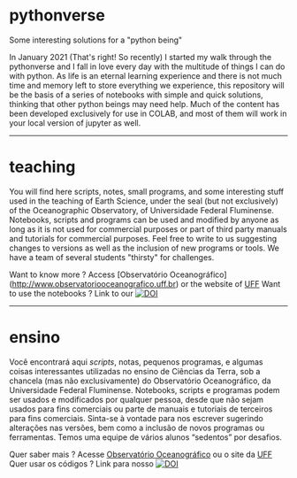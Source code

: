 # pythonverse
Some interesting solutions for a "python being"

In January 2021 (That's right! So recently) I started my walk through the pythonverse and I fall in love every day with the multitude of things I can do with python. As life is an eternal learning experience and there is not much time and memory left to store everything we experience, this repository will be the basis of a series of notebooks with simple and quick solutions, thinking that other python beings may need help.
Much of the content has been developed exclusively for use in COLAB, and most of them will work in your local version of jupyter as well.

---
# teaching
You will find here scripts, notes, small programs, and some interesting stuff used in the teaching of Earth Science, under the seal (but not exclusively) of the Oceanographic Observatory, of Universidade Federal Fluminense. Notebooks, scripts and programs can be used and modified by anyone as long as it is not used for commercial purposes or part of third party manuals and tutorials for commercial purposes. Feel free to write to us suggesting changes to versions as well as the inclusion of new programs or tools. We have a team of several students "thirsty" for challenges.

Want to know more ?
Access [Observatório Oceanográfico] (http://www.observatoriooceanografico.uff.br) or the website of [UFF](http://www.uff.br)
Want to use the notebooks ?
Link to our [![DOI](https://zenodo.org/badge/6561219.svg)](https://doi.org/10.5281/zenodo.6561219)

---
# ensino
Você encontrará aqui *scripts*, notas, pequenos programas, e algumas coisas interessantes utilizadas no ensino de Ciências da Terra, sob a chancela (mas não exclusivamente) do Observatório Oceanográfico, da Universidade Federal Fluminense. Notebooks, scripts e programas podem ser usados e modificados por qualquer pessoa, desde que não sejam usados para fins comerciais ou parte de manuais e tutoriais de terceiros para fins comerciais. Sinta-se à vontade para nos escrever sugerindo alterações nas versões, bem como a inclusão de novos programas ou ferramentas. Temos uma equipe de vários alunos “sedentos” por desafios.

Quer saber mais ? 
Acesse [Observatório Oceanográfico](http://www.observatoriooceanografico.uff.br) ou o site da [UFF](http://www.uff.br)
Quer usar os códigos ?
Link para nosso [![DOI](https://zenodo.org/badge/6561219.svg)](https://doi.org/10.5281/zenodo.6561219)

